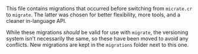 This file contains migrations that occurred before switching from `micrate.cr` to `migrate`. The latter was chosen for better flexibility, more tools, and a cleaner in-language API.

While these migrations _should_ be valid for use with `migrate`, the versioning system isn't necessarily the same, so these have been moved to avoid any conflicts. New migrations are kept in the `migrations` folder next to this one.

